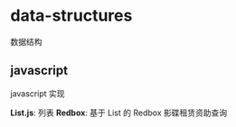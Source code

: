 # data-structures
数据结构

## javascript

javascript 实现

**List.js**: 列表
**Redbox**: 基于 List 的 Redbox 影碟租赁资助查询
